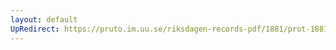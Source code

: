 ```yaml
---
layout: default
UpRedirect: https://pruto.im.uu.se/riksdagen-records-pdf/1881/prot-1881--fk--019/prot-1881--fk--019_004.pdf
---
```

